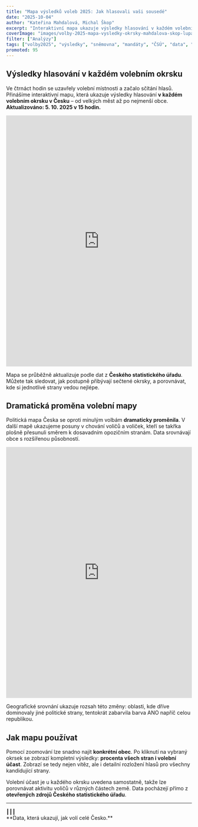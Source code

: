 ```yaml
---
title: "Mapa výsledků voleb 2025: Jak hlasovali vaši sousedé"
date: "2025-10-04"
author: "Kateřina Mahdalová, Michal Škop"
excerpt: "Interaktivní mapa ukazuje výsledky hlasování v každém volebním okrsku v Česku. Sledujte, jak se postupně sčítají hlasy a které strany vedou v jednotlivých regionech."
coverImage: "images/volby-2025-mapa-vysledky-okrsky-mahdalova-skop-lupa.svg"
filter: ["Analýzy"]
tags: ["volby2025", "výsledky", "sněmovna", "mandáty", "ČSÚ", "data", "okrsky"]
promoted: 95
---
```


## Výsledky hlasování v každém volebním okrsku

Ve čtrnáct hodin se uzavřely volební místnosti a začalo sčítání hlasů. Přinášíme interaktivní mapu, která ukazuje výsledky hlasování **v každém volebním okrsku v Česku** – od velkých měst až po nejmenší obce. **Aktualizováno: 5. 10. 2025 v 15 hodin.**

<iframe src='https://flo.uri.sh/visualisation/25493706/embed' title='Mapa výsledků voleb 2025 – okrsky' className='flourish-embed-iframe' frameBorder='0' scrolling='no' width='100%' height='680px'></iframe>

Mapa se průběžně aktualizuje podle dat z **Českého statistického úřadu**.  
Můžete tak sledovat, jak postupně přibývají sečtené okrsky, a porovnávat, kde si jednotlivé strany vedou nejlépe.

## Dramatická proměna volební mapy

Politická mapa Česka se oproti minulým volbám **dramaticky proměnila**. V další mapě ukazujeme posuny v chování voličů a voliček, kteří se takřka plošně přesunuli směrem k dosavadním opozičním stranám. Data srovnávají obce s rozšířenou působností.

<iframe src='https://flo.uri.sh/visualisation/25520707/embed' title='Mapa posunů ve volebních výsledcích 2025' className='flourish-embed-iframe' frameBorder='0' scrolling='no' width='100%' height='680px'></iframe>

Geografické srovnání ukazuje rozsah této změny: oblasti, kde dříve dominovaly jiné politické strany, tentokrát zabarvila barva ANO napříč celou republikou.

## Jak mapu používat

Pomocí zoomování lze snadno najít **konkrétní obec**. Po kliknutí na vybraný okrsek se zobrazí kompletní výsledky: **procenta všech stran i volební účast**. Zobrazí se tedy nejen vítěz, ale i detailní rozložení hlasů pro všechny kandidující strany.  

Volební účast je u každého okrsku uvedena samostatně, takže lze porovnávat aktivitu voličů v různých částech země. Data pocházejí přímo z **otevřených zdrojů Českého statistického úřadu**.

---

<div style={{ textAlign: 'center', marginTop: '2em' }}>┃┃┃</div>
<div style={{ textAlign: 'center' }}>**Data, která ukazují, jak volí celé Česko.**</div>
